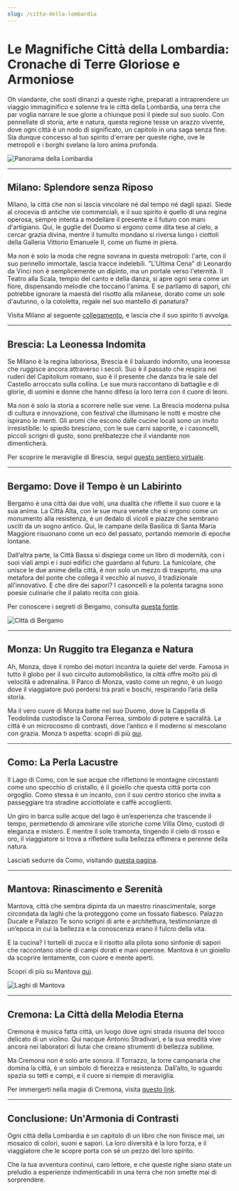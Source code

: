 ```yaml
---
slug: /citta-della-lombardia
---
```


# Le Magnifiche Città della Lombardia: Cronache di Terre Gloriose e Armoniose

Oh viandante, che sosti dinanzi a queste righe, preparati a intraprendere un viaggio immaginifico e solenne tra le città della Lombardia, una terra che par voglia narrare le sue glorie a chiunque posi il piede sul suo suolo. Con pennellate di storia, arte e natura, questa regione tesse un arazzo vivente, dove ogni città è un nodo di significato, un capitolo in una saga senza fine. Sia dunque concesso al tuo spirito d'errare per queste righe, ove le metropoli e i borghi svelano la loro anima profonda.

![Panorama della Lombardia](/guide-img/output/93.jpg)

---

## Milano: Splendore senza Riposo

Milano, la città che non si lascia vincolare né dal tempo né dagli spazi. Siede al crocevia di antiche vie commerciali, e il suo spirito è quello di una regina operosa, sempre intenta a modellare il presente e il futuro con mani d'artigiano. Qui, le guglie del Duomo si ergono come dita tese al cielo, a cercar grazia divina, mentre il tumulto mondano si riversa lungo i ciottoli della Galleria Vittorio Emanuele II, come un fiume in piena.

Ma non è solo la moda che regna sovrana in questa metropoli: l'arte, con il suo pennello immortale, lascia tracce indelebili. "L'Ultima Cena" di Leonardo da Vinci non è semplicemente un dipinto, ma un portale verso l'eternità. Il Teatro alla Scala, tempio del canto e della danza, si apre ogni sera come un fiore, dispensando melodie che toccano l'anima. E se parliamo di sapori, chi potrebbe ignorare la maestà del risotto alla milanese, dorato come un sole d'autunno, o la cotoletta, regale nel suo mantello di panatura?

Visita Milano al seguente [collegamento](https://www.impresaitalia.info/cat/lombardia/milano.aspx), e lascia che il suo spirito ti avvolga.

---

## Brescia: La Leonessa Indomita

Se Milano è la regina laboriosa, Brescia è il baluardo indomito, una leonessa che ruggisce ancora attraverso i secoli. Suo è il passato che respira nei ruderi del Capitolium romano, suo è il presente che danza tra le sale del Castello arroccato sulla collina. Le sue mura raccontano di battaglie e di glorie, di uomini e donne che hanno difeso la loro terra con il cuore di leoni.

Ma non è solo la storia a scorrere nelle sue vene. La Brescia moderna pulsa di cultura e innovazione, con festival che illuminano le notti e mostre che ispirano le menti. Gli aromi che escono dalle cucine locali sono un invito irresistibile: lo spiedo bresciano, con le sue carni saporite, e i casoncelli, piccoli scrigni di gusto, sono prelibatezze che il viandante non dimenticherà.

Per scoprire le meraviglie di Brescia, segui [questo sentiero virtuale](https://www.impresaitalia.info/cat/lombardia/brescia.aspx).

---

## Bergamo: Dove il Tempo è un Labirinto

Bergamo è una città dai due volti, una dualità che riflette il suo cuore e la sua anima. La Città Alta, con le sue mura venete che si ergono come un monumento alla resistenza, è un dedalo di vicoli e piazze che sembrano usciti da un sogno antico. Qui, le campane della Basilica di Santa Maria Maggiore risuonano come un eco del passato, portando memorie di epoche lontane.

Dall’altra parte, la Città Bassa si dispiega come un libro di modernità, con i suoi viali ampi e i suoi edifici che guardano al futuro. La funicolare, che unisce le due anime della città, è non solo un mezzo di trasporto, ma una metafora del ponte che collega il vecchio al nuovo, il tradizionale all’innovativo. E che dire dei sapori? I casoncelli e la polenta taragna sono poesie culinarie che il palato recita con gioia.

Per conoscere i segreti di Bergamo, consulta [questa fonte](https://www.impresaitalia.info/cat/lombardia/bergamo.aspx).

![Città di Bergamo](/guide-img/output/94.jpg)

---

## Monza: Un Ruggito tra Eleganza e Natura

Ah, Monza, dove il rombo dei motori incontra la quiete del verde. Famosa in tutto il globo per il suo circuito automobilistico, la città offre molto più di velocità e adrenalina. Il Parco di Monza, vasto come un regno, è un luogo dove il viaggiatore può perdersi tra prati e boschi, respirando l’aria della storia.

Ma il vero cuore di Monza batte nel suo Duomo, dove la Cappella di Teodolinda custodisce la Corona Ferrea, simbolo di potere e sacralità. La città è un microcosmo di contrasti, dove l’antico e il moderno si mescolano con grazia. Monza ti aspetta: scopri di più [qui](https://www.impresaitalia.info/cat/lombardia/monza.aspx).

---

## Como: La Perla Lacustre

Il Lago di Como, con le sue acque che riflettono le montagne circostanti come uno specchio di cristallo, è il gioiello che questa città porta con orgoglio. Como stessa è un incanto, con il suo centro storico che invita a passeggiare tra stradine acciottolate e caffè accoglienti.

Un giro in barca sulle acque del lago è un’esperienza che trascende il tempo, permettendo di ammirare ville storiche come Villa Olmo, custodi di eleganza e mistero. E mentre il sole tramonta, tingendo il cielo di rosso e oro, il viaggiatore si trova a riflettere sulla bellezza effimera e perenne della natura.

Lasciati sedurre da Como, visitando [questa pagina](https://www.impresaitalia.info/cat/lombardia/como.aspx).

---

## Mantova: Rinascimento e Serenità

Mantova, città che sembra dipinta da un maestro rinascimentale, sorge circondata da laghi che la proteggono come un fossato fiabesco. Palazzo Ducale e Palazzo Te sono scrigni di arte e architettura, testimonianze di un’epoca in cui la bellezza e la conoscenza erano il fulcro della vita.

E la cucina? I tortelli di zucca e il risotto alla pilota sono sinfonie di sapori che raccontano storie di campi dorati e mani operose. Mantova è un gioiello da scoprire lentamente, con cuore e mente aperti.

Scopri di più su Mantova [qui](https://www.impresaitalia.info/cat/lombardia/mantova.aspx).

![Laghi di Mantova](/guide-img/output/95.jpg)

---

## Cremona: La Città della Melodia Eterna

Cremona è musica fatta città, un luogo dove ogni strada risuona del tocco delicato di un violino. Qui nacque Antonio Stradivari, e la sua eredità vive ancora nei laboratori di liutai che creano strumenti di bellezza sublime.

Ma Cremona non è solo arte sonora. Il Torrazzo, la torre campanaria che domina la città, è un simbolo di fierezza e resistenza. Dall’alto, lo sguardo spazia su tetti e campi, e il cuore si riempie di meraviglia.

Per immergerti nella magia di Cremona, visita [questo link](https://www.impresaitalia.info/cat/lombardia/cremona.aspx).

---

## Conclusione: Un'Armonia di Contrasti

Ogni città della Lombardia è un capitolo di un libro che non finisce mai, un mosaico di colori, suoni e sapori. La loro diversità è la loro forza, e il viaggiatore che le scopre porta con sé un pezzo del loro spirito.

Che la tua avventura continui, caro lettore, e che queste righe siano state un preludio a esperienze indimenticabili in una terra che non smette mai di sorprendere.
